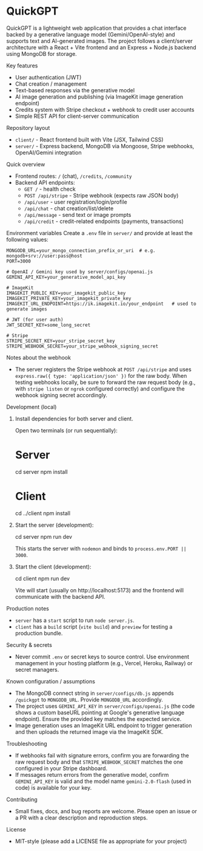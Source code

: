 # QuickGPT

QuickGPT is a lightweight web application that provides a chat interface backed by a generative language model (Gemini/OpenAI-style) and supports text and AI-generated images. The project follows a client/server architecture with a React + Vite frontend and an Express + Node.js backend using MongoDB for storage.

Key features
- User authentication (JWT)
- Chat creation / management
- Text-based responses via the generative model
- AI image generation and publishing (via ImageKit image generation endpoint)
- Credits system with Stripe checkout + webhook to credit user accounts
- Simple REST API for client-server communication

Repository layout
- `client/` - React frontend built with Vite (JSX, Tailwind CSS)
- `server/` - Express backend, MongoDB via Mongoose, Stripe webhooks, OpenAI/Gemini integration

Quick overview
- Frontend routes: `/` (chat), `/credits`, `/community`
- Backend API endpoints:
  - `GET /` - health check
  - `POST /api/stripe` - Stripe webhook (expects raw JSON body)
  - `/api/user` - user registration/login/profile
  - `/api/chat` - chat creation/list/delete
  - `/api/message` - send text or image prompts
  - `/api/credit` - credit-related endpoints (payments, transactions)

Environment variables
Create a `.env` file in `server/` and provide at least the following values:

```
MONGODB_URL=your_mongo_connection_prefix_or_uri  # e.g. mongodb+srv://user:pass@host
PORT=3000

# OpenAI / Gemini key used by server/configs/openai.js
GEMINI_API_KEY=your_generative_model_api_key

# ImageKit
IMAGEKIT_PUBLIC_KEY=your_imagekit_public_key
IMAGEKIT_PRIVATE_KEY=your_imagekit_private_key
IMAGEKIT_URL_ENDPOINT=https://ik.imagekit.io/your_endpoint   # used to generate images

# JWT (for user auth)
JWT_SECRET_KEY=some_long_secret

# Stripe
STRIPE_SECRET_KEY=your_stripe_secret_key
STRIPE_WEBHOOK_SECRET=your_stripe_webhook_signing_secret
```

Notes about the webhook
- The server registers the Stripe webhook at `POST /api/stripe` and uses `express.raw({ type: 'application/json' })` for the raw body. When testing webhooks locally, be sure to forward the raw request body (e.g., with `stripe listen` or `ngrok` configured correctly) and configure the webhook signing secret accordingly.

Development (local)
1. Install dependencies for both server and client.

   Open two terminals (or run sequentially):

   # Server
   cd server
   npm install

   # Client
   cd ../client
   npm install

2. Start the server (development):

   cd server
   npm run dev

   This starts the server with `nodemon` and binds to `process.env.PORT || 3000`.

3. Start the client (development):

   cd client
   npm run dev

   Vite will start (usually on http://localhost:5173) and the frontend will communicate with the backend API.

Production notes
- `server` has a `start` script to run `node server.js`.
- `client` has a `build` script (`vite build`) and `preview` for testing a production bundle.

Security & secrets
- Never commit `.env` or secret keys to source control. Use environment management in your hosting platform (e.g., Vercel, Heroku, Railway) or secret managers.

Known configuration / assumptions
- The MongoDB connect string in `server/configs/db.js` appends `/quickgpt` to `MONGODB_URL`. Provide `MONGODB_URL` accordingly.
- The project uses `GEMINI_API_KEY` in `server/configs/openai.js` (the code shows a custom baseURL pointing at Google's generative language endpoint). Ensure the provided key matches the expected service.
- Image generation uses an ImageKit URL endpoint to trigger generation and then uploads the returned image via the ImageKit SDK.

Troubleshooting
- If webhooks fail with signature errors, confirm you are forwarding the raw request body and that `STRIPE_WEBHOOK_SECRET` matches the one configured in your Stripe dashboard.
- If messages return errors from the generative model, confirm `GEMINI_API_KEY` is valid and the model name `gemini-2.0-flash` (used in code) is available for your key.

Contributing
- Small fixes, docs, and bug reports are welcome. Please open an issue or a PR with a clear description and reproduction steps.

License
- MIT-style (please add a LICENSE file as appropriate for your project)

